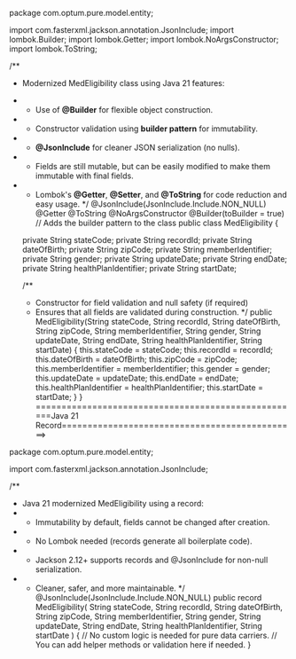 package com.optum.pure.model.entity;

import com.fasterxml.jackson.annotation.JsonInclude;
import lombok.Builder;
import lombok.Getter;
import lombok.NoArgsConstructor;
import lombok.ToString;

/**
 * Modernized MedEligibility class using Java 21 features:
 * - Use of **@Builder** for flexible object construction.
 * - Constructor validation using **builder pattern** for immutability.
 * - **@JsonInclude** for cleaner JSON serialization (no nulls).
 * - Fields are still mutable, but can be easily modified to make them immutable with final fields.
 * - Lombok's **@Getter**, **@Setter**, and **@ToString** for code reduction and easy usage.
 */
@JsonInclude(JsonInclude.Include.NON_NULL)
@Getter
@ToString
@NoArgsConstructor
@Builder(toBuilder = true) // Adds the builder pattern to the class
public class MedEligibility {

    private String stateCode;
    private String recordId;
    private String dateOfBirth;
    private String zipCode;
    private String memberIdentifier;
    private String gender;
    private String updateDate;
    private String endDate;
    private String healthPlanIdentifier;
    private String startDate;

    /**
     * Constructor for field validation and null safety (if required)
     * Ensures that all fields are validated during construction.
     */
    public MedEligibility(String stateCode, String recordId, String dateOfBirth, String zipCode,
                          String memberIdentifier, String gender, String updateDate, String endDate,
                          String healthPlanIdentifier, String startDate) {
        this.stateCode = stateCode;
        this.recordId = recordId;
        this.dateOfBirth = dateOfBirth;
        this.zipCode = zipCode;
        this.memberIdentifier = memberIdentifier;
        this.gender = gender;
        this.updateDate = updateDate;
        this.endDate = endDate;
        this.healthPlanIdentifier = healthPlanIdentifier;
        this.startDate = startDate;
    }
}
====================================================Java 21 Record==============================================>

package com.optum.pure.model.entity;

import com.fasterxml.jackson.annotation.JsonInclude;

/**
 * Java 21 modernized MedEligibility using a record:
 * - Immutability by default, fields cannot be changed after creation.
 * - No Lombok needed (records generate all boilerplate code).
 * - Jackson 2.12+ supports records and @JsonInclude for non-null serialization.
 * - Cleaner, safer, and more maintainable.
 */
@JsonInclude(JsonInclude.Include.NON_NULL)
public record MedEligibility(
        String stateCode,
        String recordId,
        String dateOfBirth,
        String zipCode,
        String memberIdentifier,
        String gender,
        String updateDate,
        String endDate,
        String healthPlanIdentifier,
        String startDate
) {
    // No custom logic is needed for pure data carriers.
    // You can add helper methods or validation here if needed.
}
